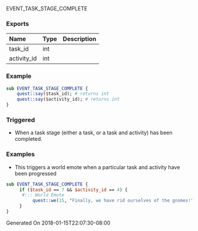 
EVENT_TASK_STAGE_COMPLETE
### Exports
**Name**|**Type**|**Description**
:-----|:-----|:-----
task_id|int|
activity_id|int|
### Example
```perl
sub EVENT_TASK_STAGE_COMPLETE {
	quest::say($task_id); # returns int
	quest::say($activity_id); # returns int
}
```

### Triggered

* When a task stage (either a task, or a task and activity) has been completed.  

### Examples

* This triggers a world emote when a particular task and activity have been progressed

```perl
sub EVENT_TASK_STAGE_COMPLETE {
     if ($task_id == 7 && $activity_id == 4) {
	  #::: World Emote
          quest::we(15, "Finally, we have rid ourselves of the gnomes!");
     }
} 
```
Generated On 2018-01-15T22:07:30-08:00